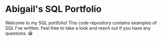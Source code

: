 # Abigail's SQL Portfolio

Welcome to my SQL portfolio! This code repository contains examples of SQL I've written. Feel free to take a look and reach out if you have any questions. :grin:
